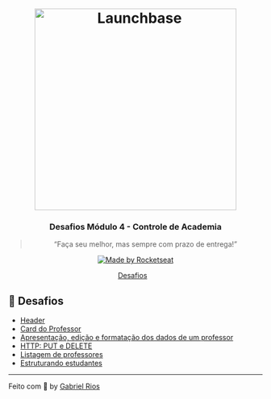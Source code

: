 <h1 align="center">
    <img alt="Launchbase" src="https://storage.googleapis.com/golden-wind/bootcamp-launchbase/logo.png" width="400px" />
</h1>

<h3 align="center">
  Desafios Módulo 4 - Controle de Academia
</h3>

<blockquote align="center">“Faça seu melhor, mas sempre com prazo de entrega!”</blockquote>

<p align="center">

  <a href="https://rocketseat.com.br">
    <img alt="Made by Rocketseat" src="https://img.shields.io/badge/made%20by-Rocketseat-%23F8952D">
  </a>

</p>

<p align="center">
  <a href="#rocket-desafios">Desafios</a>&nbsp;&nbsp;&nbsp;
</p>

## :rocket: Desafios

- [Header](https://github.com/grioos/bootcamp-launchbase/tree/master/fase-03/modulo04/desafio-4-1)
- [Card do Professor](https://github.com/grioos/bootcamp-launchbase/tree/master/fase-03/modulo04/desafio-4-2)
- [Apresentação, edição e formatação dos dados de um professor](https://github.com/grioos/bootcamp-launchbase/tree/master/fase-03/modulo04/desafio-4-3)
- [HTTP: PUT e DELETE](https://github.com/grioos/bootcamp-launchbase/tree/master/fase-03/modulo04/desafio-4-4)
- [Listagem de professores](https://github.com/grioos/bootcamp-launchbase/tree/master/fase-03/modulo04/desafio-4-5)
- [Estruturando estudantes](https://github.com/grioos/bootcamp-launchbase/tree/master/fase-03/modulo04/desafio-4-6)

---

Feito com :black_heart: by [Gabriel Rios](https://www.linkedin.com/in/grioos/)
